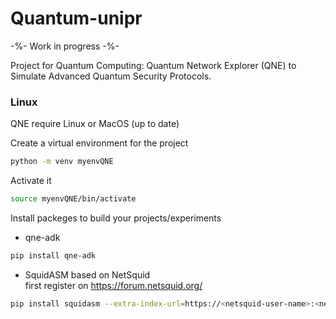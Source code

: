 # Quantum-unipr

-%- Work in progress -%-

Project for Quantum Computing: Quantum Network Explorer (QNE) to Simulate Advanced Quantum Security Protocols.

### Linux
QNE require Linux or MacOS (up to date)

Create a virtual environment for the project
```bash
python -m venv myenvQNE
```
Activate it
```bash
source myenvQNE/bin/activate
```
Install packeges to build your projects/experiments
- qne-adk
```bash
pip install qne-adk
```
- SquidASM based on NetSquid <br>
first register on https://forum.netsquid.org/
```bash
pip install squidasm --extra-index-url=https://<netsquid-user-name>:<netsquid-password>@pypi.netsquid.org
```
  

